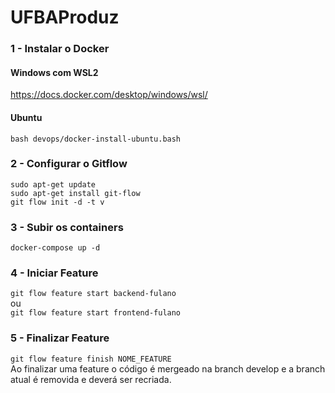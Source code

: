 # UFBAProduz

### 1 - Instalar o Docker
#### Windows com WSL2
https://docs.docker.com/desktop/windows/wsl/
#### Ubuntu
`bash devops/docker-install-ubuntu.bash`

### 2 - Configurar o Gitflow
`sudo apt-get update`\
`sudo apt-get install git-flow`\
`git flow init -d -t v`

### 3 - Subir os containers
`docker-compose up -d`

### 4 - Iniciar Feature
`git flow feature start backend-fulano`\
ou\
`git flow feature start frontend-fulano`

### 5 - Finalizar Feature
`git flow feature finish NOME_FEATURE`\
Ao finalizar uma feature o código é mergeado na branch develop e a branch atual é removida e deverá ser recriada.
